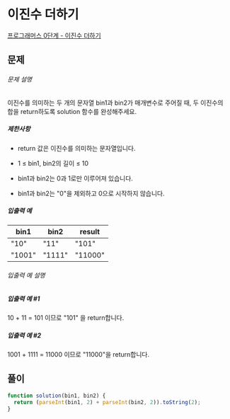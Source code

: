 # 이진수 더하기

[프로그래머스 0단계 - 이진수 더하기](https://school.programmers.co.kr/learn/courses/30/lessons/120885)

## 문제

###### 문제 설명

이진수를 의미하는 두 개의 문자열 bin1과 bin2가 매개변수로 주어질 때, 두 이진수의 합을 return하도록 solution 함수를 완성해주세요.

##### 제한사항

- return 값은 이진수를 의미하는 문자열입니다.

- 1 ≤ bin1, bin2의 길이 ≤ 10

- bin1과 bin2는 0과 1로만 이루어져 있습니다.

- bin1과 bin2는 "0"을 제외하고 0으로 시작하지 않습니다.

##### 입출력 예

| bin1   | bin2   | result  |
| ------ | ------ | ------- |
| "10"   | "11"   | "101"   |
| "1001" | "1111" | "11000" |

###### 입출력 예 설명

##### 입출력 예 #1

10 + 11 = 101 이므로 "101" 을 return합니다.

##### 입출력 예 #2

1001 + 1111 = 11000 이므로 "11000"을 return합니다.

## 풀이

```javascript
function solution(bin1, bin2) {
  return (parseInt(bin1, 2) + parseInt(bin2, 2)).toString(2);
}
```
